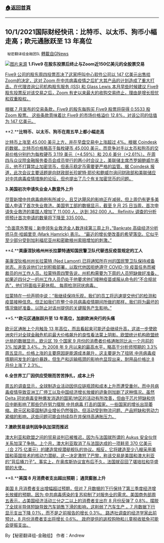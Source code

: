 ###  [:house:返回首頁](https://github.com/ourhimalayas/txt)
---


## 10/1/2021国际财经快讯：比特币、以太币、狗币小幅走高；欧元通胀跃至 13 年高位
` 秘密翻译组金融团队` [轉載自GNews](https://gnews.org/zh-hans/1567080/)

![](https://assets.gnews.org/wp-content/uploads/2021/10/图片2.png)[图片来源](https://www.pharmaceutical-technology.com/features/rising-inflation-rates-impacting-economic-recovery/)
**1.Five9 在股东投票后终止与Zoom近150亿美元的全股票交易**

[Five9 公司的股东周四投票否决了这家呼叫中心软件公司以 147 亿美元出售给 Zoom的决定，这对 Zoom 在中共病毒疫情之后扩大其产品的计划造成了重大打击。在代理咨询公司机构股东服务 (ISS) 和 Glass Lewis 本月早些时候建议 Five9 股东投票反对该交易之后，Zoom 有史以来最大的收购交易终止，理由是增长担忧和双重股权。](https://www.foxbusiness.com/media/zoom-five9-to-terminate-nearly-15b-all-stock-deal-after-shareholder-vote)

[根据 7 月宣布的交易条款，Five9 的股东每购买 Five9 股票将获得 0.5533 股 Zoom 股票。 这些条款意味着比 Five9 的市场价格溢价 12.8%，对该公司的估值为 147 亿美元。](https://www.foxbusiness.com/media/zoom-five9-to-terminate-nearly-15b-all-stock-deal-after-shareholder-vote)

**2.****比特币、以太币、狗币在周五早上都小幅走高**

[比特币上涨至 45,000 美元上方，并在早盘交易中上涨超过 4%。根据 Coindesk 的数据，比特币价格略高于每枚硬币 45,000 美元，而竞争对手以太币和狗币的交易价格分别约为每枚硬币 3,119 美元（+4.59%）和 20.6 美分（+2.61%）。在周四与众议院金融服务委员会成员举行的两小时会议上，美联储主席杰罗姆鲍威尔表示，他不打算禁止加密货币，但表示稳定币需要更严格的监管。据 Coindesk 报道，此次会议主要话题是向财政部长珍妮特·耶伦和鲍威尔询问财政部和美联储应对中共病毒疫情措施的论坛，但也提出了几个有关加密货币的问题。](https://www.foxbusiness.com/markets/bitcoin-ethereum-dogecoin-all-edging-higher-early-friday-morning)

**3.美国初次申请失业金人数意外上升**

[尽管新增中共病毒病例有所减少，且艾达飓风的影响正在减弱，但上周仍有更多美国人申请了首次失业救济。美国劳工部的数据显示，截至 9 月 25 日当周，首次申请失业救济的美国人增加了 11,000 人，达到 362,000 人。 Refinitiv 调查的分析师预计首次申请的数量将下降至 335,000。](https://www.foxbusiness.com/economy/initial-jobless-claims-september-25)

[“负面意外警报：新申领失业救济金人数连续第三周上升，”Bankrate 高级经济分析师马克·哈姆里克 (Mark Hamrick) 表示。 “最近的增长使改善的希望落空。它似乎至少部分受到加利福尼亚州和密歇根州索赔增加的刺激。”](https://www.foxbusiness.com/economy/initial-jobless-claims-september-25)

**4.****美康涅狄格州州长拉蒙特通知国民警卫队代替违反疫苗规定的工人**

[美康涅狄格州州长拉蒙特 (Ned Lamont) 已将通知所在州的国民警卫队保持戒备状态，并告诉他们计划积极部署，以取代他因拒绝遵守 COVID-19 疫苗任务而被裁员的州工作人员。拉蒙特周四警告说，州机构需要为下周的人员短缺做好准备，如果近四分之一的州工作人员仍处于他要求他们接种疫苗或服从命令的“不合规状态”，他们将面临无薪休假。 每周检测冠状病毒。](https://www.foxbusiness.com/economy/connecticut-gov-tells-national-guard-to-plan-on-replacing-unvaccinated-state-workers)

[拉蒙特在一份声明中说：“我继续保持乐观，我们的员工将迅速提交他们的检测和疫苗接种信息。但正如我们在整个中共病毒疫情期间所做的那样，我们将为最坏的情况做好准备，以防止对该州提供的关键服务产生影响。”](https://www.foxbusiness.com/economy/connecticut-gov-tells-national-guard-to-plan-on-replacing-unvaccinated-state-workers)

**5.****欧元区通胀跃升至 13 年高位，加剧欧洲央行的头痛**

[欧元区通胀上个月触及 13 年高位，而且看起来可能还会继续升高，这进一步使欧洲央行对全球金融危机前最大价格飙升的良性看法蒙上阴影。欧盟统计机构欧盟统计局的数据显示，欧元区 19 个国家 9 月份的消费者价格通胀同比从一个月前的 3% 加速至 3.4%，为 2008 年 9 月以来的最高水平，略高于分析师预期的 3.3% 周五显示。价格上涨的主要原因是能源成本飙升，这主要是为了扭转 中共病毒疫情期间发生的油价暴跌，但生产和运输瓶颈的影响也显现出来，耐用品价格比 8 月份上涨了 2.3%。](https://www.reuters.com/world/europe/euro-zone-inflation-jumps-13-year-high-worsening-ecb-headache-2021-10-01/)

**6.全世界工厂因供应受限而苦苦挣扎，成本上升**

[周五的调查显示，全球制造业活动因供应链瓶颈和成本上升而遭受重创，而中共病毒疫情导致亚洲工厂停工以及中国经济增长放缓的迹象则加剧了这种情况。虽然 Delta 冠状病毒变种爆发消退的国家/地区的活动有所改善，但由于芯片短缺和供应中断影响了那些仍在努力摆脱 中共病毒 打击的国家，一些国家的增长出现萎缩。欧元区和英国制造业增长仍然强劲，但活动受到物流问题、产品短缺和劳动力紧缩的影响，这些问题可能会持续存在并保持高通胀压力。](https://www.reuters.com/business/global-economy-asian-factories-stagnate-chinas-slowdown-supply-constraints-hit-2021-10-01/)

**7.澳欧贸易谈判因争执加深而推迟**

[澳大利亚和欧盟之间的贸易谈判已被推迟，因为与法国就所谓的 Aukus 安全伙伴关系加深了争执。上个月，澳大利亚取消了与法国达成的一项耗资 370 亿美元（合 275 亿美元）的建造常规潜艇舰队的协议。相反，它将建造至少八艘采用美国和英国技术的核动力潜艇。这一决定激怒了巴黎，称该交易是美国和澳大利亚的“背后捅刀子”。事实上，在奥库斯协议宣布后不久，法国就召回了堪培拉和华盛顿的大使。](https://www.bbc.com/news/business-58757749)

**8.****美国 8 月消费者支出超出预期； 通货膨胀上升**

[美国 8 月消费者支出增幅超过预期，但对 7 月数据的下行保持了第三季度经济增长放缓的预期，因为 中共病毒感染的复苏抑制了对服务业的需求。美国商务部周五表示，占美国经济活动三分之二以上的消费者支出在 8 月份反弹了 0.8%，摆脱了全球半导体短缺导致汽车销售下滑的影响，这削弱了汽车生产 。7 月数据下行显示支出下降 0.1%，而不是之前报告的增长 0.3%。 路透社调查的经济学家此前预计，8 月份消费者支出将增长 0.6%。 政府提供的返校购物和儿童税收抵免可能会提振支出。](https://finance.yahoo.com/news/u-consumer-spending-beat-expectations-124637308.html)

By【秘密翻译组-金融组】
作者：Andrew
